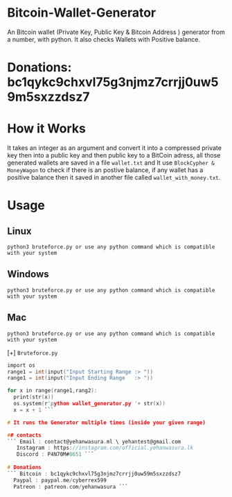 # Bitcoin-Wallet-Generator
An Bitcoin wallet (Private Key, Public Key &amp; Bitcoin Address ) generator from a number, with python. It also checks Wallets with Positive balance.

# Donations: bc1qykc9chxvl75g3njmz7crrjj0uw59m5sxzzdsz7

# How it Works
 It takes an integer as an argument and convert it into a compressed private key then into a public key and then public key to a BitCoin adress, all those generated wallets are saved in a file `wallet.txt` and It use `BlockCypher & MoneyWagon` to check if there is an postive balance, if any wallet has a positive balance then it saved in another file called `wallet_with_money.txt`.

# Usage
  
## Linux
  `python3 bruteforce.py or use any python command which is compatible with your system`
  
## Windows
  `python3 bruteforce.py or use any python command which is compatible with your system`
  
## Mac
  `python3 bruteforce.py or use any python command which is compatible with your system`
  
  [+] `Bruteforce.py`
  
  ```C
import os
range1 = int(input("Input Starting Range :> "))
range1 = int(input("Input Ending Range   :> "))

for x in range(range1,rang2):
	print(str(x))
	os.system(r'python wallet_generator.py '+ str(x))
	x = x + 1 ```
  
  # It runs the Generator multiple times (inside your given range)
  
 ## contacts
 ``` Email : contact@yehanwasura.ml \ yehantest@gmail.com
     Instagram : https://instagram.com/official.yehanwasura.lk
     Discord : P4N70M#0651 ```
   
# Donations
``` Bitcoin : bc1qykc9chxvl75g3njmz7crrjj0uw59m5sxzzdsz7
    Paypal : paypal.me/cyberrex599
    Patreon : patreon.com/yehanwasura ```
 
